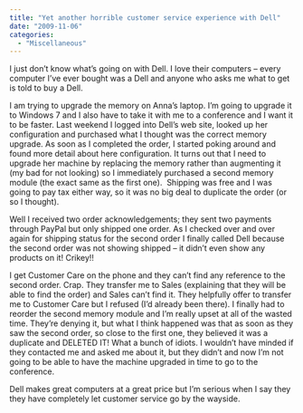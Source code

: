 ```yaml
---
title: "Yet another horrible customer service experience with Dell"
date: "2009-11-06"
categories: 
  - "Miscellaneous"
---
```


I just don’t know what’s going on with Dell. I love their computers – every computer I’ve ever bought was a Dell and anyone who asks me what to get is told to buy a Dell.

I am trying to upgrade the memory on Anna’s laptop. I’m going to upgrade it to Windows 7 and I also have to take it with me to a conference and I want it to be faster. Last weekend I logged into Dell’s web site, looked up her configuration and purchased what I thought was the correct memory upgrade. As soon as I completed the order, I started poking around and found more detail about here configuration. It turns out that I need to upgrade her machine by replacing the memory rather than augmenting it (my bad for not looking) so I immediately purchased a second memory module (the exact same as the first one).  Shipping was free and I was going to pay tax either way, so it was no big deal to duplicate the order (or so I thought).

Well I received two order acknowledgements; they sent two payments through PayPal but only shipped one order. As I checked over and over again for shipping status for the second order I finally called Dell because the second order was not showing shipped – it didn’t even show any products on it! Crikey!!

I get Customer Care on the phone and they can’t find any reference to the second order. Crap. They transfer me to Sales (explaining that they will be able to find the order) and Sales can’t find it. They helpfully offer to transfer me to Customer Care but I refused (I’d already been there). I finally had to reorder the second memory module and I’m really upset at all of the wasted time. They’re denying it, but what I think happened was that as soon as they saw the second order, so close to the first one, they believed it was a duplicate and DELETED IT! What a bunch of idiots. I wouldn’t have minded if they contacted me and asked me about it, but they didn’t and now I’m not going to be able to have the machine upgraded in time to go to the conference.

Dell makes great computers at a great price but I’m serious when I say they they have completely let customer service go by the wayside.
